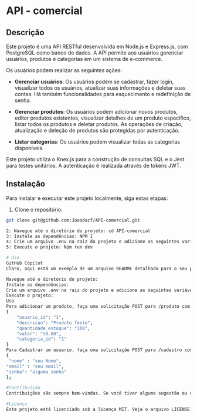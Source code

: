 
# API - comercial 

## Descrição

Este projeto é uma API RESTful desenvolvida em Node.js e Express.js, com PostgreSQL como banco de dados. A API permite aos usuários gerenciar usuários, produtos e categorias em um sistema de e-commerce. 

Os usuários podem realizar as seguintes ações:

- **Gerenciar usuários**: Os usuários podem se cadastrar, fazer login, visualizar todos os usuários, atualizar suas informações e deletar suas contas. Há também funcionalidades para esquecimento e redefinição de senha.

- **Gerenciar produtos**: Os usuários podem adicionar novos produtos, editar produtos existentes, visualizar detalhes de um produto específico, listar todos os produtos e deletar produtos. As operações de criação, atualização e deleção de produtos são protegidas por autenticação.

- **Listar categorias**: Os usuários podem visualizar todas as categorias disponíveis.

Este projeto utiliza o Knex.js para a construção de consultas SQL e o Jest para testes unitários. A autenticação é realizada através de tokens JWT.

## Instalação

Para instalar e executar este projeto localmente, siga estas etapas:

1. Clone o repositório:

```bash
git clone git@github.com:Joaodacf/API-comercial.git

2: Navegue até o diretório do projeto: cd API-comercial
3: Instale as dependências: NPM I
4: Crie um arquivo .env na raiz do projeto e adicione as seguintes variáveis de ambiente:  DB_URLHOST=your_database_url
5: Execute o projeto: Npm run dev

# Uso
GitHub Copilot
Claro, aqui está um exemplo de um arquivo README detalhado para o seu projeto. Por favor, substitua as partes relevantes com informações específicas do seu projeto.

Navegue até o diretório do projeto:
Instale as dependências:
Crie um arquivo .env na raiz do projeto e adicione as seguintes variáveis de ambiente:
Execute o projeto:
Uso
Para adicionar um produto, faça uma solicitação POST para /produto com o seguinte corpo JSON:
{
    "usuario_id": "1",
    "descricao": "Produto Teste",
    "quantidade_estoque": "100",
    "valor": "50.00",
    "categoria_id": "1"
}
Para Cadastrar um usuario, faça uma solicitação POST para /cadastro com o seguinte corpo JSON:
{
 "nome" : "seu Nome",
"email" : "seu email",
"senha": "alguma senha"
};

#Contribuição
Contribuições são sempre bem-vindas. Se você tiver alguma sugestão ou quiser contribuir com o projeto, sinta-se à vontade para abrir uma issue ou um pull request.

#Licença
Este projeto está licenciado sob a licença MIT. Veja o arquivo LICENSE para mais detalhes.

```



